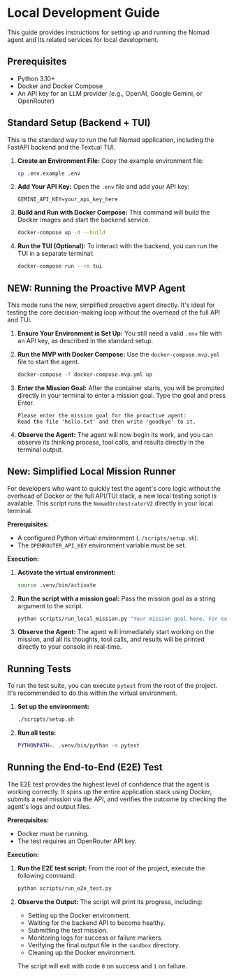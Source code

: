 # Local Development Guide

This guide provides instructions for setting up and running the Nomad agent and its related services for local development.

## Prerequisites

*   Python 3.10+
*   Docker and Docker Compose
*   An API key for an LLM provider (e.g., OpenAI, Google Gemini, or OpenRouter)

## Standard Setup (Backend + TUI)

This is the standard way to run the full Nomad application, including the FastAPI backend and the Textual TUI.

1.  **Create an Environment File:**
    Copy the example environment file:
    ```bash
    cp .env.example .env
    ```

2.  **Add Your API Key:**
    Open the `.env` file and add your API key:
    ```
    GEMINI_API_KEY=your_api_key_here
    ```

3.  **Build and Run with Docker Compose:**
    This command will build the Docker images and start the backend service.
    ```bash
    docker-compose up -d --build
    ```

4.  **Run the TUI (Optional):**
    To interact with the backend, you can run the TUI in a separate terminal:
    ```bash
    docker-compose run --rm tui
    ```

## NEW: Running the Proactive MVP Agent

This mode runs the new, simplified proactive agent directly. It's ideal for testing the core decision-making loop without the overhead of the full API and TUI.

1.  **Ensure Your Environment is Set Up:**
    You still need a valid `.env` file with an API key, as described in the standard setup.

2.  **Run the MVP with Docker Compose:**
    Use the `docker-compose.mvp.yml` file to start the agent.
    ```bash
    docker-compose -f docker-compose.mvp.yml up
    ```

3.  **Enter the Mission Goal:**
    After the container starts, you will be prompted directly in your terminal to enter a mission goal. Type the goal and press Enter.

    ```
    Please enter the mission goal for the proactive agent:
    Read the file 'hello.txt' and then write 'goodbye' to it.
    ```

4.  **Observe the Agent:**
    The agent will now begin its work, and you can observe its thinking process, tool calls, and results directly in the terminal output.

## New: Simplified Local Mission Runner

For developers who want to quickly test the agent's core logic without the overhead of Docker or the full API/TUI stack, a new local testing script is available. This script runs the `NomadOrchestratorV2` directly in your local terminal.

**Prerequisites:**
*   A configured Python virtual environment (`./scripts/setup.sh`).
*   The `OPENROUTER_API_KEY` environment variable must be set.

**Execution:**

1.  **Activate the virtual environment:**
    ```bash
    source .venv/bin/activate
    ```

2.  **Run the script with a mission goal:**
    Pass the mission goal as a string argument to the script.
    ```bash
    python scripts/run_local_mission.py "Your mission goal here. For example, 'write a hello world script in python'"
    ```

3.  **Observe the Agent:**
    The agent will immediately start working on the mission, and all its thoughts, tool calls, and results will be printed directly to your console in real-time.

## Running Tests

To run the test suite, you can execute `pytest` from the root of the project. It's recommended to do this within the virtual environment.

1.  **Set up the environment:**
    ```bash
    ./scripts/setup.sh
    ```

2.  **Run all tests:**
    ```bash
    PYTHONPATH=. .venv/bin/python -m pytest
    ```

## Running the End-to-End (E2E) Test

The E2E test provides the highest level of confidence that the agent is working correctly. It spins up the entire application stack using Docker, submits a real mission via the API, and verifies the outcome by checking the agent's logs and output files.

**Prerequisites:**
*   Docker must be running.
*   The test requires an OpenRouter API key.

**Execution:**

1.  **Run the E2E test script:**
    From the root of the project, execute the following command:
    ```bash
    python scripts/run_e2e_test.py
    ```

2.  **Observe the Output:**
    The script will print its progress, including:
    *   Setting up the Docker environment.
    *   Waiting for the backend API to become healthy.
    *   Submitting the test mission.
    *   Monitoring logs for success or failure markers.
    *   Verifying the final output file in the `sandbox` directory.
    *   Cleaning up the Docker environment.

    The script will exit with code `0` on success and `1` on failure.